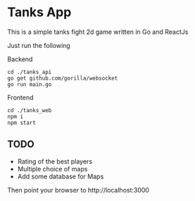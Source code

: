 # Tanks App

This is a simple tanks fight 2d game written in Go and ReactJs

Just run the following

Backend
```
cd ./tanks_api
go get github.com/gorilla/websocket
go run main.go
```
Frontend

```
cd ./tanks_web
npm i
npm start
```

## TODO

- Rating of the best players
- Multiple choice of maps 
- Add some database for Maps


Then point your browser to http://localhost:3000